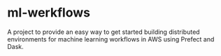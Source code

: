 # ml-werkflows
A project to provide an easy way to get started building distributed environments for machine learning workflows in AWS using Prefect and Dask.

